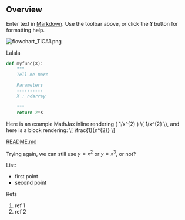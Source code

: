 ## Overview

Enter text in [Markdown](http://daringfireball.net/projects/markdown/). Use the toolbar above, or click the **?** button for formatting help.

![flowchart_TICA1.png]({{site.baseurl}}/flowchart_TICA1.png)

Lalala

```python
def myfunc(X):
	"""
	Tell me more
    
    Parameters
    ----------
    X : ndarray
    
	"""
    return 2*X
```

Here is an example MathJax inline rendering \( 1/x^{2} \) \\( 1/x^{2} \\), and here is a block rendering: 
\\[ \frac{1}{n^{2}} \\]

[README.md](README.md)

Trying again, we can still use $y=x^2$ or $y=x^3$, or not?

List:
* first point
* second point

Refs
1. ref 1
2. ref 2
